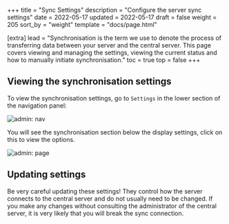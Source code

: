 +++
title = "Sync Settings"
description = "Configure the server sync settings"
date = 2022-05-17
updated = 2022-05-17
draft = false
weight = 205
sort_by = "weight"
template = "docs/page.html"

[extra]
lead = "Synchronisation is the term we use to denote the process of transferring data between your server and the central server. This page covers viewing and managing the settings, viewing the current status and how to manually initiate synchronisation."
toc = true
top = false
+++

## Viewing the synchronisation settings

To view the synchronisation settings, go to `Settings` in the lower section of the navigation panel:

![admin: nav](/docs/settings/images/admin_nav.png)

You will see the synchronisation section below the display settings, click on this to view the options.

![admin: page](/docs/settings/images/administration.png)

## Updating settings

Be very careful updating these settings! They control how the server connects to the central server and do not usually need to be changed. If you make any changes without consulting the administrator of the central server, it is very likely that you will break the sync connection.
